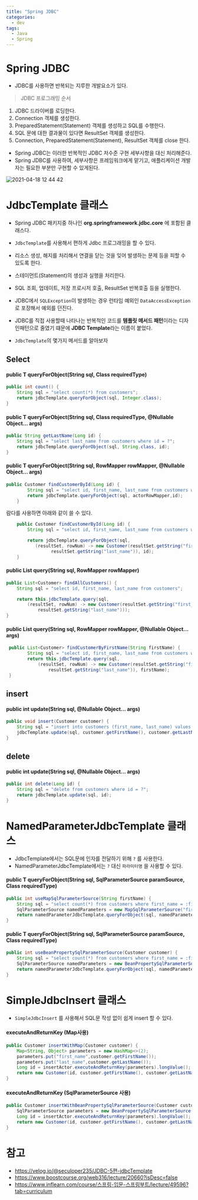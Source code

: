 ```yaml
---
title: "Spring JDBC"
categories:
  - dev
tags:
  - Java
  - Spring
---
```


# Spring JDBC

- JDBC를 사용하면 반복되는 지루한 개발요소가 있다. 

> JDBC 프로그래밍 순서
  1. JDBC 드라이버를 로딩한다.
  2. Connection 객체를 생성한다.
  3. PreparedStatement(Statement) 객체를 생성하고 SQL를 수행한다.
  4. SQL 문에 대한 결과물이 있다면 ResultSet 객체를 생성한다.
  5. Connection, PreparedStatement(Statement), ResultSet 객체를 close 한다.

- Spring JDBC는 이러한 반복적인 JDBC 저수준 구현 세부사항을 대신 처리해준다.
- Spring JDBC를 사용하여, 세부사항은 프레임워크에게 맡기고, 애플리케이션 개발자는 필요한 부분만 구현할 수 있게된다.

![2021-04-18 12 44 42](https://user-images.githubusercontent.com/37281119/115133528-ddd66380-a043-11eb-8454-dc92db9f4b5e.jpg)

# JdbcTemplate 클래스

- Spring JDBC 패키지중 하나인 **org.springframework.jdbc.core** 에 포함된 클래스다.

- `JdbcTemplate`를 사용해서 편하게 Jdbc 프로그래밍을 할 수 있다.
- 리소스 생성, 해지를 처리해서 연결을 닫는 것을 잊어 발생하는 문제 등을 피할 수 있도록 한다.
- 스테이먼트(Statement)의 생성과 실행을 처리한다.
- SQL 조회, 업데이트, 저장 프로시저 호출, ResultSet 반복호출 등을 실행한다.
- JDBC에서 `SQLException`이 발생하는 경우 런타임 예외인  `DataAccessException`로 포장해서 예외를 던진다. 

- JDBC를 직접 사용할때 나타나는 반복적인 코드를 **템플릿 메서드 패턴**이라는 디자인패턴으로 줄였기 떄문에 **JDBC Template**라는 이름이 붙었다.
- `JdbcTemplate`의 몇가지 메서드를 알아보자

## Select

#### public <T> T queryForObject(String sql, Class<T> requiredType)

```java
public int count() {
    String sql = "select count(*) from customers";
    return jdbcTemplate.queryForObject(sql, Integer.class);
}
```

#### public <T> T queryForObject(String sql, Class<T> requiredType, @Nullable Object... args)

```java
public String getLastName(Long id) {
    String sql = "select last_name from customers where id = ?";
    return jdbcTemplate.queryForObject(sql, String.class, id);
}
```

#### public <T> T queryForObject(String sql, RowMapper<T> rowMapper, @Nullable Object... args)

```java
public Customer findCustomerById(Long id) {
        String sql = "select id, first_name, last_name from customers where id = ?";
        return jdbcTemplate.queryForObject(sql, actorRowMapper,id);
    }
```

람다를 사용하면 아래와 같이 쓸 수 있다.

```java
    public Customer findCustomerById(Long id) {
        String sql = "select id, first_name, last_name from customers where id = ?";

        return jdbcTemplate.queryForObject(sql,
           (resultSet, rowNum) -> new Customer(resultSet.getString("first_name"),
                 resultSet.getString("last_name")), id);
    }
```

#### public <T> List<T> query(String sql, RowMapper<T> rowMapper)

```java
public List<Customer> findAllCustomers() {
    String sql = "select id, first_name, last_name from customers";

    return this.jdbcTemplate.query(sql,
        (resultSet, rowNum) -> new Customer(resultSet.getString("first_name"),
            resultSet.getString("last_name")));
}
```

#### public <T> List<T> query(String sql, RowMapper<T> rowMapper, @Nullable Object... args)

```java
 public List<Customer> findCustomerByFirstName(String firstName) {
        String sql = "select id, first_name, last_name from customers where first_name = ?";
        return this.jdbcTemplate.query(sql,
            (resultSet, rowNum) -> new Customer(resultSet.getString("first_name"),
                resultSet.getString("last_name")), firstName);
 }
```

## insert

#### public int update(String sql, @Nullable Object... args)

```java
public void insert(Customer customer) {
    String sql = "insert into customers (first_name, last_name) values (?, ?)";
    jdbcTemplate.update(sql, customer.getFirstName(), customer.getLastName());
}
```

## delete

#### public int update(String sql, @Nullable Object... args)

```java
public int delete(Long id) {
    String sql = "delete from customers where id = ?";
    return jdbcTemplate.update(sql, id);
}
```

# NamedParameterJdbcTemplate 클래스

- JdbcTemplate에서는 SQL문에 인자를 전달하기 위해 `?` 를 사용한다.
- NamedParameterJdbcTemplate에서는 `?` 대신 `파라미터명` 을 사용할 수 있다.

#### public <T> T queryForObject(String sql, SqlParameterSource paramSource, Class<T> requiredType)

```java
public int useMapSqlParameterSource(String firstName) {
    String sql = "select count(*) from customers where first_name = :first_name";
    SqlParameterSource namedParameters = new MapSqlParameterSource("first_name", firstName);
    return namedParameterJdbcTemplate.queryForObject(sql, namedParameters, Integer.class);
}
```

#### public <T> T queryForObject(String sql, SqlParameterSource paramSource, Class<T> requiredType)

```java
public int useBeanPropertySqlParameterSource(Customer customer) {
    String sql = "select count(*) from customers where first_name = :firstName";
    SqlParameterSource namedParameters = new BeanPropertySqlParameterSource(customer);
    return namedParameterJdbcTemplate.queryForObject(sql, namedParameters, Integer.class);
}
```

# SimpleJdbcInsert 클래스

- `SimpleJdbcInsert` 를 사용해서 SQL문 작성 없이 쉽게 insert 할 수 있다.

#### executeAndReturnKey (Map사용)

```java
public Customer insertWithMap(Customer customer) {
    Map<String, Object> parameters = new HashMap<>(2);
    parameters.put("first_name",customer.getFirstName());
    parameters.put("last_name",customer.getLastName());
    Long id = insertActor.executeAndReturnKey(parameters).longValue();
    return new Customer(id, customer.getFirstName(), customer.getLastName());
}
```

#### executeAndReturnKey (SqlParameterSource 사용)

```java
public Customer insertWithBeanPropertySqlParameterSource(Customer customer) {
    SqlParameterSource parameters = new BeanPropertySqlParameterSource(customer);
    Long id = insertActor.executeAndReturnKey(parameters).longValue();
    return new Customer(id, customer.getFirstName(), customer.getLastName());
}
```

# 참고

- https://velog.io/@seculoper235/JDBC-5편-jdbcTemplate
- https://www.boostcourse.org/web316/lecture/20660?isDesc=false
- https://www.inflearn.com/course/스프링-입문-스프링부트/lecture/49596?tab=curriculum
